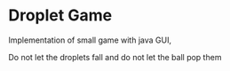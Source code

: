 # Droplet Game

Implementation of small game with java GUI,

Do not let the droplets fall and do not let the ball pop them
